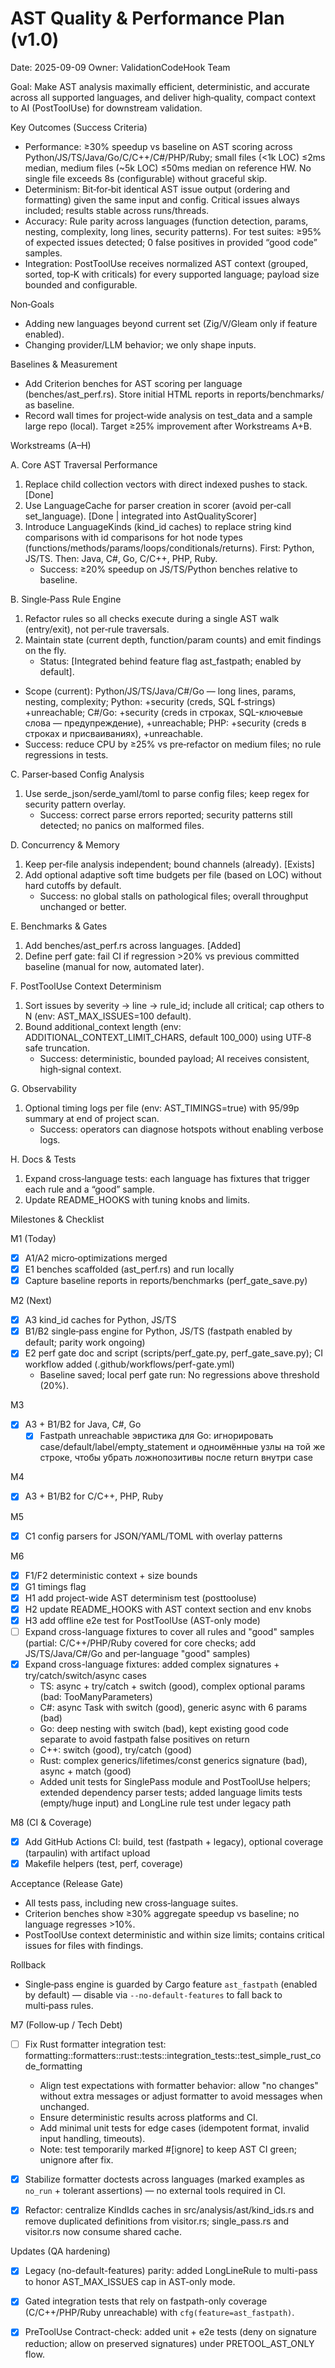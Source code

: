 # AST Quality & Performance Plan (v1.0)

Date: 2025-09-09
Owner: ValidationCodeHook Team

Goal: Make AST analysis maximally efficient, deterministic, and accurate across all supported languages, and deliver high‑quality, compact context to AI (PostToolUse) for downstream validation.

Key Outcomes (Success Criteria)
- Performance: ≥30% speedup vs baseline on AST scoring across Python/JS/TS/Java/Go/C/C++/C#/PHP/Ruby; small files (<1k LOC) ≤2ms median, medium files (~5k LOC) ≤50ms median on reference HW. No single file exceeds 8s (configurable) without graceful skip.
- Determinism: Bit‑for‑bit identical AST issue output (ordering and formatting) given the same input and config. Critical issues always included; results stable across runs/threads.
- Accuracy: Rule parity across languages (function detection, params, nesting, complexity, long lines, security patterns). For test suites: ≥95% of expected issues detected; 0 false positives in provided “good code” samples.
- Integration: PostToolUse receives normalized AST context (grouped, sorted, top‑K with criticals) for every supported language; payload size bounded and configurable.

Non‑Goals
- Adding new languages beyond current set (Zig/V/Gleam only if feature enabled).
- Changing provider/LLM behavior; we only shape inputs.

Baselines & Measurement
- Add Criterion benches for AST scoring per language (benches/ast_perf.rs). Store initial HTML reports in reports/benchmarks/ as baseline.
- Record wall times for project‑wide analysis on test_data and a sample large repo (local). Target ≥25% improvement after Workstreams A+B.

Workstreams (A–H)

A. Core AST Traversal Performance
1) Replace child collection vectors with direct indexed pushes to stack. [Done]
2) Use LanguageCache for parser creation in scorer (avoid per‑call set_language). [Done | integrated into AstQualityScorer]
3) Introduce LanguageKinds (kind_id caches) to replace string kind comparisons with id comparisons for hot node types (functions/methods/params/loops/conditionals/returns). First: Python, JS/TS. Then: Java, C#, Go, C/C++, PHP, Ruby.
   - Success: ≥20% speedup on JS/TS/Python benches relative to baseline.

B. Single‑Pass Rule Engine
1) Refactor rules so all checks execute during a single AST walk (entry/exit), not per‑rule traversals.
2) Maintain state (current depth, function/param counts) and emit findings on the fly.
   - Status: [Integrated behind feature flag ast_fastpath; enabled by default].
  - Scope (current): Python/JS/TS/Java/C#/Go — long lines, params, nesting, complexity; Python: +security (creds, SQL f‑strings) +unreachable; C#/Go: +security (creds in строках, SQL-ключевые слова — предупреждение), +unreachable; PHP: +security (creds в строках и присваиваниях), +unreachable.
   - Success: reduce CPU by ≥25% vs pre‑refactor on medium files; no rule regressions in tests.

C. Parser‑based Config Analysis
1) Use serde_json/serde_yaml/toml to parse config files; keep regex for security pattern overlay.
   - Success: correct parse errors reported; security patterns still detected; no panics on malformed files.

D. Concurrency & Memory
1) Keep per‑file analysis independent; bound channels (already). [Exists]
2) Add optional adaptive soft time budgets per file (based on LOC) without hard cutoffs by default.
   - Success: no global stalls on pathological files; overall throughput unchanged or better.

E. Benchmarks & Gates
1) Add benches/ast_perf.rs across languages. [Added]
2) Define perf gate: fail CI if regression >20% vs previous committed baseline (manual for now, automated later).

F. PostToolUse Context Determinism
1) Sort issues by severity → line → rule_id; include all critical; cap others to N (env: AST_MAX_ISSUES=100 default).
2) Bound additional_context length (env: ADDITIONAL_CONTEXT_LIMIT_CHARS, default 100_000) using UTF‑8 safe truncation.
   - Success: deterministic, bounded payload; AI receives consistent, high‑signal context.

G. Observability
1) Optional timing logs per file (env: AST_TIMINGS=true) with 95/99p summary at end of project scan.
   - Success: operators can diagnose hotspots without enabling verbose logs.

H. Docs & Tests
1) Expand cross‑language tests: each language has fixtures that trigger each rule and a “good” sample.
2) Update README_HOOKS with tuning knobs and limits.

Milestones & Checklist

M1 (Today)
- [x] A1/A2 micro‑optimizations merged
- [x] E1 benches scaffolded (ast_perf.rs) and run locally
- [x] Capture baseline reports in reports/benchmarks (perf_gate_save.py)

M2 (Next)
- [x] A3 kind_id caches for Python, JS/TS
- [x] B1/B2 single‑pass engine for Python, JS/TS (fastpath enabled by default; parity work ongoing)
- [x] E2 perf gate doc and script (scripts/perf_gate.py, perf_gate_save.py); CI workflow added (.github/workflows/perf-gate.yml)
  - Baseline saved; local perf gate run: No regressions above threshold (20%).

M3
- [x] A3 + B1/B2 for Java, C#, Go
  - [x] Fastpath unreachable эвристика для Go: игнорировать case/default/label/empty_statement и одноимённые узлы на той же строке, чтобы убрать ложнопозитивы после return внутри case

M4
- [x] A3 + B1/B2 for C/C++, PHP, Ruby

M5
- [x] C1 config parsers for JSON/YAML/TOML with overlay patterns

M6
- [x] F1/F2 deterministic context + size bounds
- [x] G1 timings flag
- [x] H1 add project-wide AST determinism test (posttooluse)
- [x] H2 update README_HOOKS with AST context section and env knobs
- [x] H3 add offline e2e test for PostToolUse (AST-only mode)
- [ ] Expand cross-language fixtures to cover all rules and "good" samples (partial: C/C++/PHP/Ruby covered for core checks; add JS/TS/Java/C#/Go and per-language "good" samples)
- [x] Expand cross-language fixtures: added complex signatures + try/catch/switch/async cases
  - TS: async + try/catch + switch (good), complex optional params (bad: TooManyParameters)
  - C#: async Task<T> with switch (good), generic async with 6 params (bad)
  - Go: deep nesting with switch (bad), kept existing good code separate to avoid fastpath false positives on return
  - C++: switch (good), try/catch (good)
  - Rust: complex generics/lifetimes/const generics signature (bad), async + match (good)
  - Added unit tests for SinglePass module and PostToolUse helpers; extended dependency parser tests; added language limits tests (empty/huge input) and LongLine rule test under legacy path

M8 (CI & Coverage)
- [x] Add GitHub Actions CI: build, test (fastpath + legacy), optional coverage (tarpaulin) with artifact upload
- [x] Makefile helpers (test, perf, coverage)

Acceptance (Release Gate)
- All tests pass, including new cross‑language suites.
- Criterion benches show ≥30% aggregate speedup vs baseline; no language regresses >10%.
- PostToolUse context deterministic and within size limits; contains critical issues for files with findings.

Rollback
- Single‑pass engine is guarded by Cargo feature `ast_fastpath` (enabled by default) — disable via `--no-default-features` to fall back to multi‑pass rules.

M7 (Follow‑up / Tech Debt)
- [ ] Fix Rust formatter integration test: formatting::formatters::rust::tests::integration_tests::test_simple_rust_code_formatting
  - Align test expectations with formatter behavior: allow "no changes" without extra messages or adjust formatter to avoid messages when unchanged.
  - Ensure deterministic results across platforms and CI.
  - Add minimal unit tests for edge cases (idempotent format, invalid input handling, timeouts).
  - Note: test temporarily marked #[ignore] to keep AST CI green; unignore after fix.

- [x] Stabilize formatter doctests across languages (marked examples as `no_run` + tolerant assertions) — no external tools required in CI.

- [x] Refactor: centralize KindIds caches in src/analysis/ast/kind_ids.rs and remove duplicated definitions from visitor.rs; single_pass.rs and visitor.rs now consume shared cache.

Updates (QA hardening)
- [x] Legacy (no-default-features) parity: added LongLineRule to multi-pass to honor AST_MAX_ISSUES cap in AST-only mode.
- [x] Gated integration tests that rely on fastpath-only coverage (C/C++/PHP/Ruby unreachable) with `cfg(feature=ast_fastpath)`.
 - [x] PreToolUse Contract-check: added unit + e2e tests (deny on signature reduction; allow on preserved signatures) under PRETOOL_AST_ONLY flow.





